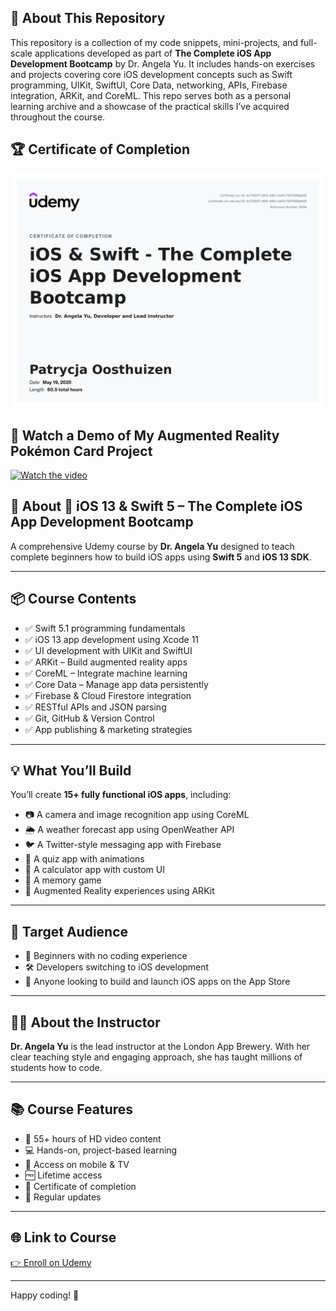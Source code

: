 ## 📂 About This Repository

This repository is a collection of my code snippets, mini-projects, and full-scale applications developed as part of **The Complete iOS App Development Bootcamp** by Dr. Angela Yu. It includes hands-on exercises and projects covering core iOS development concepts such as Swift programming, UIKit, SwiftUI, Core Data, networking, APIs, Firebase integration, ARKit, and CoreML. This repo serves both as a personal learning archive and a showcase of the practical skills I’ve acquired throughout the course.

## 🏆 Certificate of Completion

[![Certificate](./certificate/certificate.jpg)](https://www.udemy.com/certificate/UC-bc732917-d6f2-446c-ba03-7357b68abfd5/)

## 🎥 Watch a Demo of My Augmented Reality Pokémon Card Project  
[![Watch the video](https://i9.ytimg.com/vi_webp/7Xx6xI6vX9c/sddefault.webp?v=682c8a59&sqp=COCVssEG&rs=AOn4CLBWUVzMnR9QoMiNaeNL0tN8cdWS-w)](https://youtu.be/7Xx6xI6vX9c)

## 📂 About 📱 iOS 13 & Swift 5 – The Complete iOS App Development Bootcamp

A comprehensive Udemy course by **Dr. Angela Yu** designed to teach complete beginners how to build iOS apps using **Swift 5** and **iOS 13 SDK**.

---

## 📦 Course Contents

- ✅ Swift 5.1 programming fundamentals
- ✅ iOS 13 app development using Xcode 11
- ✅ UI development with UIKit and SwiftUI
- ✅ ARKit – Build augmented reality apps
- ✅ CoreML – Integrate machine learning
- ✅ Core Data – Manage app data persistently
- ✅ Firebase & Cloud Firestore integration
- ✅ RESTful APIs and JSON parsing
- ✅ Git, GitHub & Version Control
- ✅ App publishing & marketing strategies

---

## 💡 What You’ll Build

You’ll create **15+ fully functional iOS apps**, including:

- 📷 A camera and image recognition app using CoreML
- 🌦 A weather forecast app using OpenWeather API
- 🐦 A Twitter-style messaging app with Firebase
- 🧭 A quiz app with animations
- 🔢 A calculator app with custom UI
- 🧠 A memory game
- 🧪 Augmented Reality experiences using ARKit

---

## 🎯 Target Audience

- 🚀 Beginners with no coding experience
- 🛠 Developers switching to iOS development
- 📱 Anyone looking to build and launch iOS apps on the App Store

---

## 🧑‍🏫 About the Instructor

**Dr. Angela Yu** is the lead instructor at the London App Brewery. With her clear teaching style and engaging approach, she has taught millions of students how to code.

---

## 📚 Course Features

- 🎥 55+ hours of HD video content
- 💻 Hands-on, project-based learning
- 📱 Access on mobile & TV
- 🆓 Lifetime access
- 📜 Certificate of completion
- 🔄 Regular updates

---

## 🌐 Link to Course

[👉 Enroll on Udemy](https://www.udemy.com/course/ios-13-app-development-bootcamp/)

---
Happy coding! 🚀
